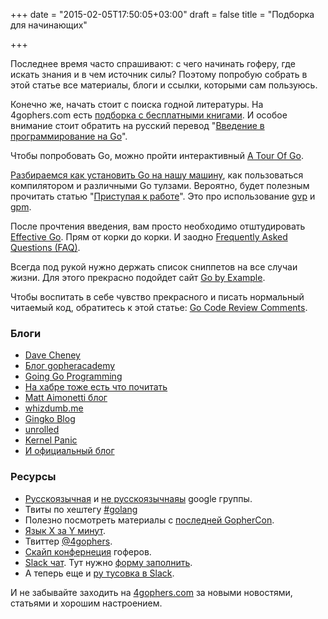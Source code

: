 +++
date = "2015-02-05T17:50:05+03:00"
draft = false
title = "Подборка для начинающих"

+++

<p>Последнее время часто спрашивают: с чего начинать гоферу, где искать знания и в чем источник силы? Поэтому попробую собрать в этой статье все материалы, блоги и ссылки, которыми сам пользуюсь.</p>

<p>Конечно же, начать стоит с поиска годной литературы. На 4gophers.com есть <a href="http://4gophers.com/books#.VNKa5uusXQo">подборка с бесплатными книгами</a>. И особое внимание стоит обратить на русский перевод "<a href="http://golang-book.ru/">Введение в программирование на Go</a>".</p>

<p>Чтобы попробовать Go, можно пройти интерактивный <a href="http://tour.golang.org/welcome/1">A Tour Of Go</a>.</p>

<p><a href="http://golang.org/doc/code.html">Разбираемся как установить Go на нашу машину</a>, как пользоваться компилятором и различными Go тулзами. Вероятно, будет полезным прочитать статью "<a href="http://4gophers.com/article/pristupaya-k-rabote#.VNKmeuusXQo">Приступая к работе</a>". Это про использование <a href="https://github.com/pote/gvp">gvp</a> и <a href="https://github.com/pote/gpm">gpm</a>.</p>

<p>После прочтения введения, вам просто необходимо отштудировать <a href="http://golang.org/doc/effective_go.html">Effective Go</a>. Прям от корки до корки. И заодно <a href="http://golang.org/doc/faq">Frequently Asked Questions (FAQ)</a>.</p>

<p>Всегда под рукой нужно держать список сниппетов на все случаи жизни. Для этого прекрасно подойдет сайт <a href="https://gobyexample.com/">Go by Example</a>.</p>

<p>Чтобы воспитать в себе чувство прекрасного и писать нормальный читаемый код, обратитесь к этой статье: <a href="https://github.com/golang/go/wiki/CodeReviewComments">Go Code Review Comments</a>.</p>

<h3>Блоги</h3>

<ul>
<li><a href="http://dave.cheney.net/">Dave Cheney</a></li>
<li><a href="http://blog.gopheracademy.com/">Блог gopheracademy</a></li>
<li><a href="http://www.goinggo.net/">Going Go Programming</a></li>
<li><a href="http://habrahabr.ru/hub/go/">На хабре тоже есть что почитать</a></li>
<li><a href="http://matt.aimonetti.net/">Matt Aimonetti блог</a></li>
<li><a href="http://whizdumb.me/">whizdumb.me</a></li>
<li><a href="http://blog.gingkoapp.com/">Gingko Blog</a></li>
<li><a href="https://blog.unrolled.ca/">unrolled</a></li>
<li><a href="http://www.njern.co/">Kernel Panic</a></li>
<li><a href="http://blog.golang.org/">И официальный блог</a></li>
</ul>

<h3>Ресурсы</h3>

<ul>
<li><a href="https://groups.google.com/forum/?hl=ru#!forum/golang-ru">Русскоязычная</a> и <a href="https://groups.google.com/forum/?hl=ru#!forum/golang-nuts">не русскоязычнаяы</a> google группы.</li>
<li>Твиты по хештегу <a href="https://twitter.com/search?q=%23golang">#golang</a></li>
<li>Полезно посмотреть материалы с <a href="http://4gophers.com/article/gophercon-2014#.VNKlveusXQo">последней GopherCon</a>.</li>
<li><a href="http://learnxinyminutes.com/docs/go/">Язык X за Y минут</a>.</li>
<li>Твиттер <a href="https://twitter.com/4gophers">@4gophers</a>.</li>
<li><a href="http://is.gd/5Iti3p">Cкайп конфернеция</a> гоферов.</li>
<li><a href="https://gophers.slack.com/">Slack чат</a>. Тут нужно <a href="http://t.co/kMi1vlxFeK">форму заполнить</a>.</li>
<li>А теперь еще и <a href="http://4gophers.com/slack">ру тусовка в  Slack</a>.</li>
</ul>

<p>И не забывайте заходить на <a href="http://4gophers.com">4gophers.com</a> за новыми новостями, статьями и хорошим настроением.</p>
